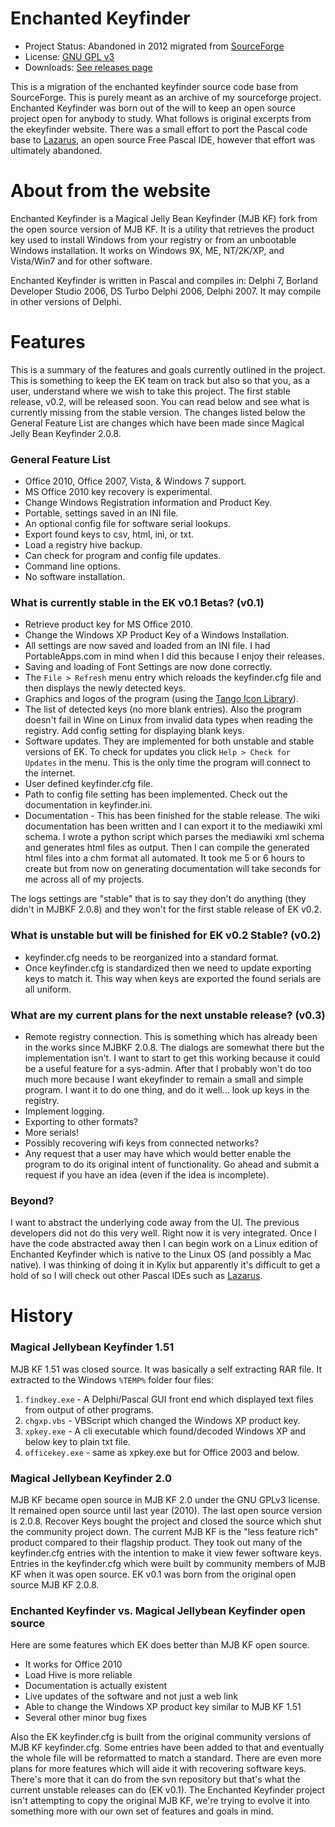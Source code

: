# Enchanted Keyfinder

* Project Status: Abandoned in 2012 migrated from [SourceForge][ekeyfinder]
* License: [GNU GPL v3](license.txt)
* Downloads: [See releases page][releases]

This is a migration of the enchanted keyfinder source code base from
SourceForge.  This is purely meant as an archive of my sourceforge project.
Enchanted Keyfinder was born out of the will to keep an open source project open
for anybody to study.  What follows is original excerpts from the ekeyfinder
website.  There was a small effort to port the Pascal code base to
[Lazarus][lazarus], an open source Free Pascal IDE, however that effort was
ultimately abandoned.

# About from the website

Enchanted Keyfinder is a Magical Jelly Bean Keyfinder (MJB KF) fork from the
open source version of MJB KF. It is a utility that retrieves the product key
used to install Windows from your registry or from an unbootable Windows
installation. It works on Windows 9X, ME, NT/2K/XP, and Vista/Win7 and for other
software.

Enchanted Keyfinder is written in Pascal and compiles in: Delphi 7, Borland
Developer Studio 2006, DS Turbo Delphi 2006, Delphi 2007. It may compile in
other versions of Delphi.

# Features

This is a summary of the features and goals currently outlined in the project.
This is something to keep the EK team on track but also so that you, as a user,
understand where we wish to take this project. The first stable release, v0.2,
will be released soon. You can read below and see what is currently missing from
the stable version. The changes listed below the General Feature List are
changes which have been made since Magical Jelly Bean Keyfinder 2.0.8.

### General Feature List

* Office 2010, Office 2007, Vista, & Windows 7 support.
* MS Office 2010 key recovery is experimental.
* Change Windows Registration information and Product Key.
* Portable, settings saved in an INI file.
* An optional config file for software serial lookups.
* Export found keys to csv, html, ini, or txt.
* Load a registry hive backup.
* Can check for program and config file updates.
* Command line options.
* No software installation.

### What is currently stable in the EK v0.1 Betas? (v0.1)

* Retrieve product key for MS Office 2010.
* Change the Windows XP Product Key of a Windows Installation.
* All settings are now saved and loaded from an INI file. I had PortableApps.com
  in mind when I did this because I enjoy their releases.
* Saving and loading of Font Settings are now done correctly.
* The `File > Refresh` menu entry which reloads the keyfinder.cfg file and then
  displays the newly detected keys.
* Graphics and logos of the program (using the [Tango Icon Library][tango]).
* The list of detected keys (no more blank entries). Also the program doesn't
  fail in Wine on Linux from invalid data types when reading the registry. Add
  config setting for displaying blank keys.
* Software updates. They are implemented for both unstable and stable versions
  of EK. To check for updates you click `Help > Check for Updates` in the menu.
  This is the only time the program will connect to the internet.
* User defined keyfinder.cfg file.
* Path to config file setting has been implemented. Check out the documentation
  in keyfinder.ini.
* Documentation - This has been finished for the stable release. The wiki
  documentation has been written and I can export it to the mediawiki xml
  schema. I wrote a python script which parses the mediawiki xml schema and
  generates html files as output. Then I can compile the generated html files
  into a chm format all automated. It took me 5 or 6 hours to create but from
  now on generating documentation will take seconds for me across all of my
  projects.

The logs settings are "stable" that is to say they don't do anything (they
didn't in MJBKF 2.0.8) and they won't for the first stable release of EK v0.2.

### What is unstable but will be finished for EK v0.2 Stable? (v0.2)

* keyfinder.cfg needs to be reorganized into a standard format.
* Once keyfinder.cfg is standardized then we need to update exporting keys to
  match it. This way when keys are exported the found serials are all uniform.

### What are my current plans for the next unstable release? (v0.3)

* Remote registry connection. This is something which has already been in the
  works since MJBKF 2.0.8. The dialogs are somewhat there but the implementation
  isn't. I want to start to get this working because it could be a useful
  feature for a sys-admin. After that I probably won't do too much more because
  I want ekeyfinder to remain a small and simple program. I want it to do one
  thing, and do it well... look up keys in the registry.
* Implement logging.
* Exporting to other formats?
* More serials!
* Possibly recovering wifi keys from connected networks?
* Any request that a user may have which would better enable the program to do
  its original intent of functionality. Go ahead and submit a request if you
  have an idea (even if the idea is incomplete).

### Beyond?

I want to abstract the underlying code away from the UI. The previous developers
did not do this very well. Right now it is very integrated. Once I have the code
abstracted away then I can begin work on a Linux edition of Enchanted Keyfinder
which is native to the Linux OS (and possibly a Mac native). I was thinking of
doing it in Kylix but apparently it's difficult to get a hold of so I will check
out other Pascal IDEs such as [Lazarus][lazarus].

# History

### Magical Jellybean Keyfinder 1.51

MJB KF 1.51 was closed source. It was basically a self extracting RAR file. It
extracted to the Windows `%TEMP%` folder four files:

1. `findkey.exe` - A Delphi/Pascal GUI front end which displayed text files from
   output of other programs.
2. `chgxp.vbs` - VBScript which changed the Windows XP product key.
3. `xpkey.exe` - A cli executable which found/decoded Windows XP and below key
   to plain txt file.
4. `officekey.exe` - same as xpkey.exe but for Office 2003 and below.

### Magical Jellybean Keyfinder 2.0

MJB KF became open source in MJB KF 2.0 under the GNU GPLv3 license. It remained
open source until last year (2010). The last open source version is 2.0.8.
Recover Keys bought the project and closed the source which shut the community
project down. The current MJB KF is the "less feature rich" product compared to
their flagship product. They took out many of the keyfinder.cfg entries with the
intention to make it view fewer software keys. Entries in the keyfinder.cfg
which were built by community members of MJB KF when it was open source. EK v0.1
was born from the original open source MJB KF 2.0.8.

### Enchanted Keyfinder vs. Magical Jellybean Keyfinder open source

Here are some features which EK does better than MJB KF open source.

* It works for Office 2010
* Load Hive is more reliable
* Documentation is actually existent
* Live updates of the software and not just a web link
* Able to change the Windows XP product key similar to MJB KF 1.51
* Several other minor bug fixes

Also the EK keyfinder.cfg is built from the original community versions of MJB
KF keyfinder.cfg. Some entries have been added to that and eventually the whole
file will be reformatted to match a standard. There are even more plans for more
features which will aide it with recovering software keys. There's more that it
can do from the svn repository but that's what the current unstable releases can
do (EK v0.1). The Enchanted Keyfinder project isn't attempting to copy the
original MJB KF, we're trying to evolve it into something more with our own set
of features and goals in mind.

[ekeyfinder]: https://sourceforge.net/projects/ekeyfinder/
[lazarus]: http://www.lazarus-ide.org/
[releases]: https://github.com/samrocketman/ekeyfinder/releases
[tango]: http://tango.freedesktop.org/Tango_Icon_Library
